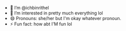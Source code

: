 - 👋 I’m @ichbinrithel
- 👀 I’m interested in pretty much everything lol
- 😄 Pronouns: she/her but I'm okay whatever pronoun.
- ⚡ Fun fact: how abt I'M fun lol

<!---
ichbinrithel/ichbinrithel is a ✨ special ✨ repository because its `README.md` (this file) appears on your GitHub profile.
You can click the Preview link to take a look at your changes.
--->
